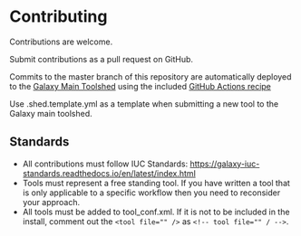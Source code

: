 Contributing
============

Contributions are welcome.

Submit contributions as a pull request on GitHub.

Commits to the master branch of this repository are automatically deployed to the [Galaxy Main Toolshed](https://toolshed.g2.bx.psu.edu/) using the included 
[GitHub Actions recipe](https://github.com/brinkmanlab/galaxy-tools/blob/master/.github/workflows/main-shed.yml)

Use .shed.template.yml as a template when submitting a new tool to the Galaxy main toolshed.

Standards
---------
- All contributions must follow IUC Standards: https://galaxy-iuc-standards.readthedocs.io/en/latest/index.html
- Tools must represent a free standing tool. If you have written a tool that is only applicable to a specific workflow then you need to reconsider your approach.
- All tools must be added to tool_conf.xml. If it is not to be included in the install, comment out the `<tool file="" />` as `<!-- tool file="" / -->`.
